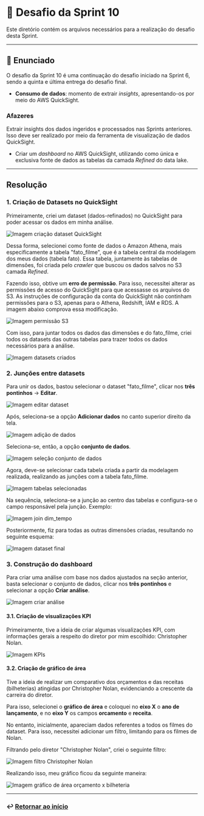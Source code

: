 # 🧩 Desafio da Sprint 10
Este diretório contém os arquivos necessários para a realização do desafio desta Sprint.

___

## 📝 Enunciado
O desafio da Sprint 10 é uma continuação do desafio iniciado na Sprint 6, sendo a quinta e última entrega do desafio final.

- **Consumo de dados**: momento de extrair *insights*, apresentando-os por meio do AWS QuickSight.

### Afazeres
Extrair insights dos dados ingeridos e processados nas Sprints anteriores. Isso deve ser realizado por meio da ferramenta de visualização de dados QuickSight.

- Criar um *dashboard* no AWS QuickSight, utilizando como única e exclusiva fonte de dados as tabelas da camada *Refined* do data lake.


--- 

## Resolução

### 1. Criação de Datasets no QuickSight

Primeiramente, criei um dataset (dados-refinados) no QuickSight para poder acessar os dados em minha análise.

![Imagem criação dataset QuickSight](../evidencias/1-criacaoDataset.png)

Dessa forma, selecionei como fonte de dados o Amazon Athena, mais especificamente a tabela "fato_filme", que é a tabela central da modelagem dos meus dados (tabela fato). Essa tabela, juntamente às tabelas de dimensões, foi criada pelo *crawler* que buscou os dados salvos no S3 camada *Refined*.

Fazendo isso, obtive um **erro de permissão**. Para isso, necessitei alterar as permissões de acesso do QuickSight para que acessasse os arquivos do S3. As instruções de configuração da conta do QuickSight não continham permissões para o S3, apenas para o Athena, Redshift, IAM e RDS. A imagem abaixo comprova essa modificação.

![Imagem permissão S3](../evidencias/1.1-modificacaoPermissao.png)

Com isso, para juntar todos os dados das dimensões e do fato_filme, criei todos os datasets das outras tabelas para trazer todos os dados necessários para a análise.

![Imagem datasets criados](../evidencias/1.2-allDatasets.png)

### 2. Junções entre datasets

Para unir os dados, bastou selecionar o dataset "fato_filme", clicar nos **três pontinhos** -> **Editar**.

![Imagem editar dataset](../evidencias/2.1-editarDatasets.png)

Após, seleciona-se a opção **Adicionar dados** no canto superior direito da tela.

![Imagem adição de dados](../evidencias/2.2-addData.png)

Seleciona-se, então, a opção **conjunto de dados**.

![Imagem seleção conjunto de dados](../evidencias/2.3-conjuntoDados.png)

Agora, deve-se selecionar cada tabela criada a partir da modelagem realizada, realizando as junções com a tabela fato_filme.

![Imagem tabelas selecionadas](../evidencias/2.4-tabelas.png)

Na sequência, seleciona-se a junção ao centro das tabelas e configura-se o campo responsável pela junção. Exemplo:

![Imagem join dim_tempo](../evidencias/2.5-join.png)

Posteriormente, fiz para todas as outras dimensões criadas, resultando no seguinte esquema:

![Imagem dataset final](../evidencias/2.6-finalDataset.png)

### 3. Construção do dashboard

Para criar uma análise com base nos dados ajustados na seção anterior, basta selecionar o conjunto de dados, clicar nos **três pontinhos** e selecionar a opção **Criar análise**.

![Imagem criar análise](../evidencias/3-criarAnalise.png)

#### 3.1. Criação de visualizações KPI

Primeiramente, tive a ideia de criar algumas visualizações KPI, com informações gerais a respeito do diretor por mim escolhido: Christopher Nolan.

![Imagem KPIs](../evidencias/3.1-kpi_views.png)

#### 3.2. Criação de gráfico de área

Tive a ideia de realizar um comparativo dos orçamentos e das receitas (bilheterias) atingidas por Christopher Nolan, evidenciando a crescente da carreira do diretor.

Para isso, selecionei o **gráfico de área** e coloquei no **eixo X** o **ano de lançamento**, e no **eixo Y** os campos **orcamento** e **receita**.

No entanto, inicialmente, apareciam dados referentes a todos os filmes do dataset. Para isso, necessitei adicionar um filtro, limitando para os filmes de Nolan.

Filtrando pelo diretor "Christopher Nolan", criei o seguinte filtro:

![Imagem filtro Christopher Nolan](../evidencias/3.2-filtro.png)

Realizando isso, meu gráfico ficou da seguinte maneira:

![Imagem gráfico de área orçamento x bilheteria](../evidencias/3.2.1-graficoarea.png)

___

### ↩️ [Retornar ao início](../../README.md)